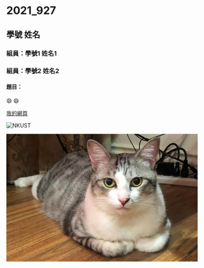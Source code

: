 # 2021_927

## 學號 姓名

### 組員：學號1 姓名1
### 組員：學號2 姓名2

#### 題目：

:smile: 😄

[我的網頁](https://www.nkust.edu.tw/)

![NKUST](https://www.nkust.edu.tw/var/file/0/1000/img/513/182513897.png "高科大")

![new fig](cat.jpg "cat")
